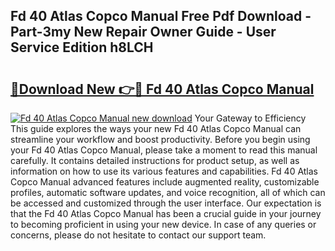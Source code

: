 ## Fd 40 Atlas Copco Manual Free Pdf Download - Part-3my New Repair Owner Guide - User Service Edition h8LCH

# <h2><a href="http://bc58830.oget.top/?id=Fd+40+Atlas+Copco+Manual">🔗Download New 👉🔴 Fd 40 Atlas Copco Manual</a></h2>

[![Fd 40 Atlas Copco Manual new download](https://i.imgur.com/5g1atiW.png)](http://bc58830.oget.top/?id=Fd+40+Atlas+Copco+Manual)
Your Gateway to Efficiency This guide explores the ways your new Fd 40 Atlas Copco Manual can streamline your workflow and boost productivity. Before you begin using your Fd 40 Atlas Copco Manual, please take a moment to read this manual carefully. It contains detailed instructions for product setup, as well as information on how to use its various features and capabilities. Fd 40 Atlas Copco Manual advanced features include augmented reality, customizable profiles, automatic software updates, and voice recognition, all of which can be accessed and customized through the user interface. Our expectation is that the Fd 40 Atlas Copco Manual has been a crucial guide in your journey to becoming proficient in using your new device. In case of any queries or concerns, please do not hesitate to contact our support team.
